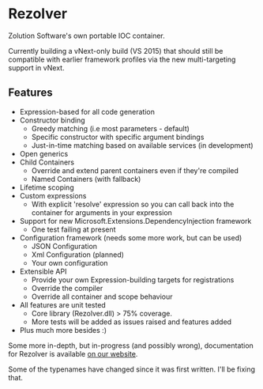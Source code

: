 Rezolver
========

Zolution Software's own portable IOC container.

Currently building a vNext-only build (VS 2015) that should still be compatible with earlier
framework profiles via the new multi-targeting support in vNext.

Features
--------

- Expression-based for all code generation
- Constructor binding
  - Greedy matching (i.e most parameters - default)
  - Specific constructor with specific argument bindings
  - Just-in-time matching based on available services (in development)
- Open generics
- Child Containers
  - Override and extend parent containers even if they're compiled
  - Named Containers (with fallback)
- Lifetime scoping
- Custom expressions
  - With explicit 'resolve' expression so you can call back into the container for arguments in your expression
- Support for new Microsoft.Extensions.DependencyInjection framework
  - One test failing at present
- Configuration framework (needs some more work, but can be used)
  - JSON Configuration
  - Xml Configuration (planned)
  - Your own configuration
- Extensible API
  - Provide your own Expression-building targets for registrations
  - Override the compiler
  - Override all container and scope behaviour
- All features are unit tested
  - Core library (Rezolver.dll) > 75% coverage.
  - More tests will be added as issues raised and features added
- Plus much more besides :)

Some more in-depth, but in-progress (and possibly wrong), documentation for Rezolver is available [on our website](http://www.zolution.co.uk/Rezolver).

Some of the typenames have changed since it was first written.  I'll be fixing that.